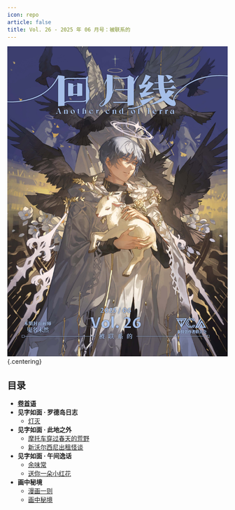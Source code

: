 ```yaml
---
icon: repo
article: false
title: Vol. 26 - 2025 年 06 月号：被联系的
---
```


![](./res/cover.webp) {.centering}

## 目录

- [**卷首语**](intro.html)
- **见字如面 · 罗德岛日志**
  - [灯灭](article1.html)
- **见字如面 · 此地之外**
  - [摩托车穿过春天的荒野](article2.html)
  - [新沃尔西尼出租怪谈](article4.html)
- **见字如面 · 午间逸话**
  - [余味常](article3.html)
  - [送你一朵小红花](article5.html)
- **画中秘境**
  - [漫画一则](comic1.html)
  - [画中秘境](paintings.html)

<FakeAds />
